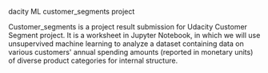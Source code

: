 dacity ML customer_segments project

Customer_segments is a project result submission for Udacity Customer Segment project. It is a worksheet in Jupyter Notebook, in which we will use unsupervived machine learning to analyze a dataset containing data on various customers' annual spending amounts (reported in monetary units) of diverse product categories for internal structure.